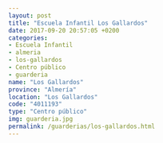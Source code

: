 ```yaml
---
layout: post
title: "Escuela Infantil Los Gallardos"
date: 2017-09-20 20:57:05 +0200
categories:
- Escuela Infantil
- almeria
- los-gallardos
- Centro público
- guarderia
name: "Los Gallardos"
province: "Almería"
location: "Los Gallardos"
code: "4011193"
type: "Centro público"
img: guarderia.jpg
permalink: /guarderias/los-gallardos.html
---
```

